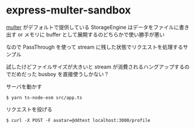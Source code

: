 # express-multer-sandbox

[multer](https://github.com/expressjs/multer) がデフォルトで提供している StorageEngine はデータをファイルに書き出す or メモリに buffer として展開するのどちらかで使い勝手が悪い

なので PassThrough を使って stream に残した状態でリクエストを処理するサンプル

試したけどファイルサイズが大きいと stream が消費されるハングアップするのでだめだった
busboy を直接使うしかない？

サーバを動かす

```
$ yarn ts-node-esm src/app.ts
```

リクエストを投げる

```
$ curl -X POST -F avatar=@ddtest localhost:3000/profile
```

